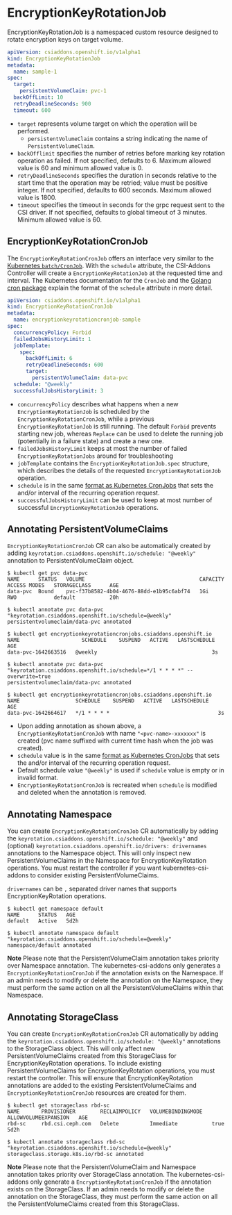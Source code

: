 # EncryptionKeyRotationJob

EncryptionKeyRotationJob is a namespaced custom resource designed to rotate encryption keys on target volume.

```yaml
apiVersion: csiaddons.openshift.io/v1alpha1
kind: EncryptionKeyRotationJob
metadata:
  name: sample-1
spec:
  target:
    persistentVolumeClaim: pvc-1
  backOffLimit: 10
  retryDeadlineSeconds: 900
  timeout: 600
```

- `target` represents volume target on which the operation will be performed.
  - `persistentVolumeClaim` contains a string indicating the name of `PersistentVolumeClaim`.
- `backOfflimit` specifies the number of retries before marking key rotation operation as failed. If not specified, defaults to 6. Maximum allowed value is 60 and minimum allowed value is 0.
- `retryDeadlineSeconds` specifies the duration in seconds relative to the start time that the operation may be retried; value must be positive integer. If not specified, defaults to 600 seconds. Maximum allowed value is 1800.
- `timeout` specifies the timeout in seconds for the grpc request sent to the CSI driver. If not specified, defaults to global timeout of 3 minutes. Minimum allowed value is 60.

## EncryptionKeyRotationCronJob

The `EncryptionKeyRotationCronJob` offers an interface very similar to the [Kubernetes
`batch/CronJob`][batch_cronjob]. With the `schedule` attribute, the CSI-Addons
Controller will create a `EncryptionKeyRotationJob` at the requested time and interval.
The Kubernetes documentation for the `CronJob` and the [Golang cron
package][go_cron] explain the format of the `schedule` attribute in more
detail.

```yaml
apiVersion: csiaddons.openshift.io/v1alpha1
kind: EncryptionKeyRotationCronJob
metadata:
  name: encryptionkeyrotationcronjob-sample
spec:
  concurrencyPolicy: Forbid
  failedJobsHistoryLimit: 1
  jobTemplate:
    spec:
      backOffLimit: 6
      retryDeadlineSeconds: 600
      target:
        persistentVolumeClaim: data-pvc
  schedule: "@weekly"
  successfulJobsHistoryLimit: 3
```

- `concurrencyPolicy` describes what happens when a new `EncryptionKeyRotationJob` is
  scheduled by the `EncryptionKeyRotationCronJob`, while a previous `EncryptionKeyRotationJob` is
  still running. The default `Forbid` prevents starting new job, whereas
  `Replace` can be used to delete the running job (potentially in a failure
  state) and create a new one.
- `failedJobsHistoryLimit` keeps at most the number of failed
  `EncryptionKeyRotationJobs` around for troubleshooting
- `jobTemplate` contains the `EncryptionKeyRotationJob.spec` structure, which describes
  the details of the requested `EncryptionKeyRotationJob` operation.
- `schedule` is in the same [format as Kubernetes CronJobs][batch_cronjob] that
  sets the and/or interval of the recurring operation request.
- `successfulJobsHistoryLimit` can be used to keep at most number of successful
  `EncryptionKeyRotationJob` operations.

## Annotating PersistentVolumeClaims

`EncryptionKeyRotationCronJob` CR can also be automatically created by adding
`keyrotation.csiaddons.openshift.io/schedule: "@weekly"` annotation
to PersistentVolumeClaim object.

```console
$ kubectl get pvc data-pvc
NAME      STATUS   VOLUME                                     CAPACITY   ACCESS MODES   STORAGECLASS      AGE
data-pvc  Bound    pvc-f37b8582-4b04-4676-88dd-e1b95c6abf74   1Gi        RWO            default           20h

$ kubectl annotate pvc data-pvc "keyrotation.csiaddons.openshift.io/schedule=@weekly"
persistentvolumeclaim/data-pvc annotated

$ kubectl get encryptionkeyrotationcronjobs.csiaddons.openshift.io
NAME                    SCHEDULE    SUSPEND   ACTIVE   LASTSCHEDULE   AGE
data-pvc-1642663516   @weekly                                     3s

$ kubectl annotate pvc data-pvc "keyrotation.csiaddons.openshift.io/schedule=*/1 * * * *" --overwrite=true
persistentvolumeclaim/data-pvc annotated

$ kubectl get encryptionkeyrotationcronjobs.csiaddons.openshift.io
NAME                  SCHEDULE    SUSPEND   ACTIVE   LASTSCHEDULE   AGE
data-pvc-1642664617   */1 * * * *                                   3s
```

- Upon adding annotation as shown above, a `EncryptionKeyRotationCronJob` with name
  `"<pvc-name>-xxxxxxx"` is created (pvc name suffixed with current time hash when
  the job was created).
- `schedule` value is in the same [format as Kubernetes CronJobs][batch_cronjob]
  that sets the and/or interval of the recurring operation request.
- Default schedule value `"@weekly"` is used if `schedule` value is empty or in invalid format.
- `EncryptionKeyRotationCronJob` is recreated when `schedule` is modified and deleted when
  the annotation is removed.

[batch_cronjob]: https://kubernetes.io/docs/concepts/workloads/controllers/cron-jobs/
[go_cron]: https://pkg.go.dev/github.com/robfig/cron/v3#hdr-CRON_Expression_Format

## Annotating Namespace

You can create `EncryptionKeyRotationCronJob` CR automatically by adding the
`keyrotation.csiaddons.openshift.io/schedule: "@weekly"` and (optional)
`keyrotation.csiaddons.openshift.io/drivers: drivernames` annotations to the
Namespace object. This will only inspect new PersistentVolumeClaims in the
Namespace for EncryptionKeyRotation operations. You must restart the controller if you
want kubernetes-csi-addons to consider existing PersistentVolumeClaims.

`drivernames` can be `,` separated driver names that supports EncryptionKeyRotation operations.

```console
$ kubectl get namespace default
NAME      STATUS   AGE
default   Active   5d2h

$ kubectl annotate namespace default "keyrotation.csiaddons.openshift.io/schedule=@weekly"
namespace/default annotated
```

**Note** Please note that the PersistentVolumeClaim annotation takes priority over Namespace
annotation. The kubernetes-csi-addons only generates a `EncryptionKeyRotationCronJob` if the annotation
exists on the Namespace. If an admin needs to modify or delete the annotation on the Namespace,
they must perform the same action on all the PersistentVolumeClaims within that Namespace.

## Annotating StorageClass

You can create `EncryptionKeyRotationCronJob` CR automatically by adding the
`keyrotation.csiaddons.openshift.io/schedule: "@weekly"` annotations to the StorageClass object.
This will only affect new PersistentVolumeClaims created from this StorageClass for EncryptionKeyRotation
operations. To include existing PersistentVolumeClaims for EncryptionKeyRotation operations, you must restart the controller. This will ensure that EncryptionKeyRotation annotations are added to the existing
PersistentVolumeClaims and `EncryptionKeyRotationCronJob` resources are created for them.

```console
$ kubectl get storageclass rbd-sc
NAME       PROVISIONER        RECLAIMPOLICY   VOLUMEBINDINGMODE   ALLOWVOLUMEEXPANSION   AGE
rbd-sc     rbd.csi.ceph.com   Delete          Immediate           true                   5d2h

$ kubectl annotate storageclass rbd-sc "keyrotation.csiaddons.openshift.io/schedule=@weekly"
storageclass.storage.k8s.io/rbd-sc annotated
```

**Note** Please note that the PersistentVolumeClaim and Namespace annotation takes priority
over StorageClass annotation. The kubernetes-csi-addons only generate a `EncryptionKeyRotationCronJob`
if the annotation exists on the StorageClass. If an admin needs to modify or delete the
annotation on the StorageClass, they must perform the same action on all the PersistentVolumeClaims
created from this StorageClass.

